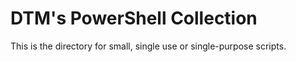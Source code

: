# DTM's PowerShell Collection

This is the directory for small, single use or single-purpose scripts.
